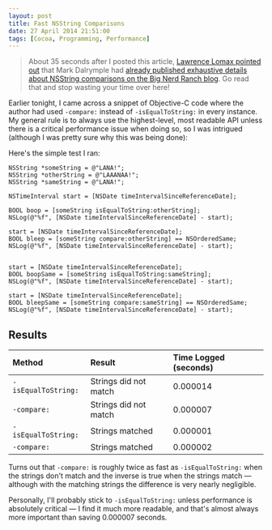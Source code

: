 ```yaml
---
layout: post
title: Fast NSString Comparisons
date: 27 April 2014 21:51:00
tags: [Cocoa, Programming, Performance]
---
```


> About 35 seconds after I posted this article, [Lawrence Lomax pointed out](https://twitter.com/insertjokehere/status/460387480211300352) that Mark Dalrymple had [already published exhaustive details about NSString comparisons on the Big Nerd Ranch blog](http://blog.bignerdranch.com/334-isequal-vs-isequaltostring/). Go read that and stop wasting your time over here!

Earlier tonight, I came across a snippet of Objective-C code where the author had used `-compare:` instead of `-isEqualToString:` in every instance. My general rule is to always use the highest-level, most readable API unless there is a critical performance
issue when doing so, so I was intrigued (although I was pretty sure why this was being done):

Here's the simple test I ran:

```objc
NSString *someString = @"LANA!";
NSString *otherString = @"LAAANAA!";
NSString *sameString = @"LANA!";

NSTimeInterval start = [NSDate timeIntervalSinceReferenceDate];

BOOL boop = [someString isEqualToString:otherString];
NSLog(@"%f", [NSDate timeIntervalSinceReferenceDate] - start);

start = [NSDate timeIntervalSinceReferenceDate];
BOOL bleep = [someString compare:otherString] == NSOrderedSame;
NSLog(@"%f", [NSDate timeIntervalSinceReferenceDate] - start);


start = [NSDate timeIntervalSinceReferenceDate];
BOOL boopSame = [someString isEqualToString:sameString];
NSLog(@"%f", [NSDate timeIntervalSinceReferenceDate] - start);

start = [NSDate timeIntervalSinceReferenceDate];
BOOL bleepSame = [someString compare:sameString] == NSOrderedSame;
NSLog(@"%f", [NSDate timeIntervalSinceReferenceDate] - start);
```

## Results

| Method            | Result                | Time Logged (seconds) |
|:------------------|:----------------------|:----------------------|
|`-isEqualToString:`| Strings did not match | 0.000014              |
|`-compare:`        | Strings did not match | 0.000007              |
|`-isEqualToString:`| Strings matched       | 0.000001              |
|`-compare:`        | Strings matched       | 0.000002              |

Turns out that `-compare:` is roughly twice as fast as `-isEqualToString:` when the strings don't match and the inverse is true when the strings match — although with the matching strings the difference is very nearly negligible.

Personally, I'll probably stick to `-isEqualToString:` unless performance is absolutely critical — I find it much more readable, and that's almost always more important than saving 0.000007 seconds.
